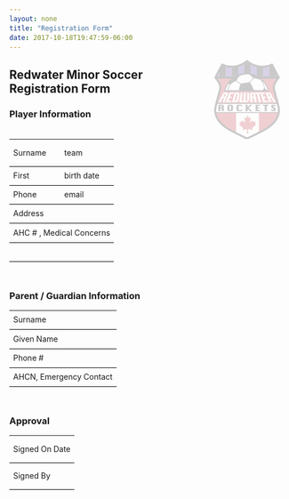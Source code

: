 ```yaml
---
layout: none
title: "Registration Form"
date: 2017-10-18T19:47:59-06:00
---
```

      
<img style="opacity:0.2" align="right" src="/images/rocketslogo_small.jpg" >

## Redwater Minor Soccer Registration Form

### Player Information

<table width="70%" style="padding-bottom:2em" >    
<tr><td style="border-bottom:1pt solid black; height:3em" >
  Surname 
  </td><td style="border-bottom:1pt solid black; height:2em">
    team
  </td></tr><tr><td style="border-bottom:1pt solid black; height:2em">
  First 
</td><td style="border-bottom:1pt solid black; height:2em">
  birth date
</td></tr><tr><td style="border-bottom:1pt solid black; height:2em">
  Phone
</td><td style="border-bottom:1pt solid black; height:2em">
  email 
</td></tr><tr><td colspan="2" style="border-bottom:1pt solid black; height:2em">
  Address
</td></tr><tr><td colspan="2"  style="border-bottom:1pt solid black; height:2em">
  AHC # , Medical Concerns 
  </td></tr>
  <tr><td colspan="2"  style="border-bottom:1pt solid black; height:2em">
  
  </td></tr>
  </table>
  
  ### Parent / Guardian Information
  
<table width="70%" style="padding-bottom:2em">    
<tr><td style="border-bottom:1pt solid black; height:2em" >
  Surname 
</td></tr><tr><td style="border-bottom:1pt solid black; height:2em">
  Given Name 
</td></tr><tr><td style="border-bottom:1pt solid black; height:2em">
  Phone # 
</td></tr><tr><td style="border-bottom:1pt solid black; height:2em">
  AHCN, Emergency Contact 
  </td></tr>
  </table>

  ### Approval
  
  <table width="50%" >    
 <tr><td style="border-bottom:1pt solid black; height:3em" >
  Signed On Date 
 </td></tr><tr><td style="border-bottom:1pt solid black; height:3em">
  Signed By
  </td></tr>
  </table>
